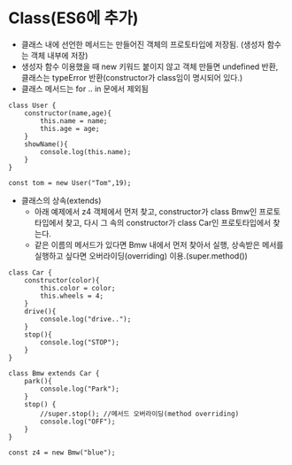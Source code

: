 # Class(ES6에 추가)

- 클래스 내에 선언한 메서드는 만들어진 객체의 프로토타입에 저장됨.
  (생성자 함수는 객체 내부에 저장)
- 생성자 함수 이용했을 때 new 키워드 붙이지 않고 객체 만들면 undefined 반환, 클래스는 typeError 반환(constructor가 class임이 명시되어 있다.)
- 클래스 메서드는 for .. in 문에서 제외됨

```
class User {
    constructor(name,age){
        this.name = name;
        this.age = age;
    }
    showName(){
        console.log(this.name);
    }
}

const tom = new User("Tom",19);
```

- 클래스의 상속(extends)
  - 아래 예제에서 z4 객체에서 먼저 찾고, constructor가 class Bmw인 프로토타입에서 찾고, 다시 그 속의 constructor가 class Car인 프로토타입에서 찾는다.
  - 같은 이름의 메서드가 있다면 Bmw 내에서 먼저 찾아서 실행, 상속받은 메서를 실행하고 싶다면 오버라이딩(overriding) 이용.(super.method())

```
class Car {
    constructor(color){
        this.color = color;
        this.wheels = 4;
    }
    drive(){
        console.log("drive..");
    }
    stop(){
        console.log("STOP");
    }
}

class Bmw extends Car {
    park(){
        console.log("Park");
    }
    stop() {
        //super.stop(); //메서드 오버라이딩(method overriding)
        console.log("OFF");
    }
}

const z4 = new Bmw("blue");
```
